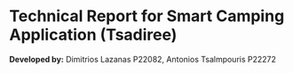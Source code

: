 # Technical Report for Smart Camping Application (Tsadiree)
**Developed by:** Dimitrios Lazanas P22082, Antonios Tsalmpouris P22272
<!-- i will write this tommorow :) -->